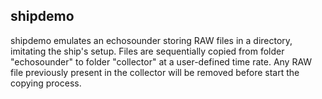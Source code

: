 ## shipdemo
shipdemo emulates an echosounder storing RAW files in a directory, imitating the
ship's setup. Files are sequentially copied from folder "echosounder" to 
folder "collector" at a user-defined time rate. Any RAW file previously 
present in the collector will be removed before start the copying process.
